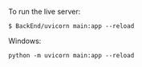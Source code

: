 To run the live server:

```
$ BackEnd/uvicorn main:app --reload
```

Windows: 

```
python -m uvicorn main:app --reload
```
